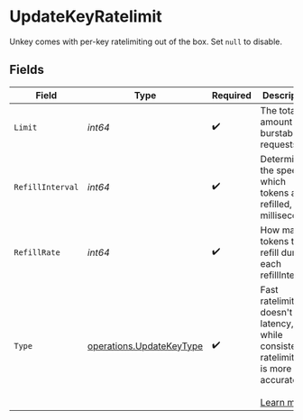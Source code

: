 # UpdateKeyRatelimit

Unkey comes with per-key ratelimiting out of the box. Set `null` to disable.


## Fields

| Field                                                                                                                                              | Type                                                                                                                                               | Required                                                                                                                                           | Description                                                                                                                                        |
| -------------------------------------------------------------------------------------------------------------------------------------------------- | -------------------------------------------------------------------------------------------------------------------------------------------------- | -------------------------------------------------------------------------------------------------------------------------------------------------- | -------------------------------------------------------------------------------------------------------------------------------------------------- |
| `Limit`                                                                                                                                            | *int64*                                                                                                                                            | :heavy_check_mark:                                                                                                                                 | The total amount of burstable requests.                                                                                                            |
| `RefillInterval`                                                                                                                                   | *int64*                                                                                                                                            | :heavy_check_mark:                                                                                                                                 | Determines the speed at which tokens are refilled, in milliseconds.                                                                                |
| `RefillRate`                                                                                                                                       | *int64*                                                                                                                                            | :heavy_check_mark:                                                                                                                                 | How many tokens to refill during each refillInterval.                                                                                              |
| `Type`                                                                                                                                             | [operations.UpdateKeyType](../../../pkg/models/operations/updatekeytype.md)                                                                        | :heavy_check_mark:                                                                                                                                 | Fast ratelimiting doesn't add latency, while consistent ratelimiting is more accurate.<br/><br/>[Learn more](https://unkey.dev/docs/features/ratelimiting) |